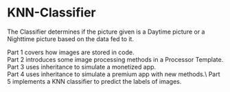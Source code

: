 # KNN-Classifier
The Classifier determines if the picture given is a Daytime picture or a Nighttime picture based on the data fed to it. 

Part 1 covers how images are stored in code.\
Part 2 introduces some image processing methods in a Processor Template.\
Part 3 uses inheritance to simulate a monetized app.\
Part 4 uses inheritance to simulate a premium app with new methods.\ 
Part 5 implements a KNN classifier to predict the labels of images.
